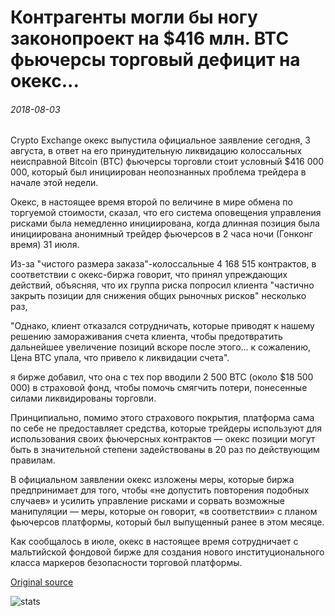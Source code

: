 # Контрагенты могли бы ногу законопроект на $416 млн. BTC фьючерсы торговый дефицит на окекс...

###### 2018-08-03

Crypto Exchange окекс выпустила официальное заявление сегодня, 3 августа, в ответ на его принудительную ликвидацию колоссальных неисправной Bitcoin (BTC) фьючерсы торговли стоит условный $416 000 000, который был инициирован неопознанных проблема трейдера в начале этой недели.

Окекс, в настоящее время второй по величине в мире обмена по торгуемой стоимости, сказал, что его система оповещения управления рисками была немедленно инициирована, когда длинная позиция была инициирована анонимный трейдер фьючерсов в 2 часа ночи (Гонконг время) 31 июля.

Из-за "чистого размера заказа"-колоссальные 4 168 515 контрактов, в соответствии с окекс-биржа говорит, что принял упреждающих действий, объясняя, что их группа риска попросил клиента "частично закрыть позиции для снижения общих рыночных рисков" несколько раз,

"Однако, клиент отказался сотрудничать, которые приводят к нашему решению замораживания счета клиента, чтобы предотвратить дальнейшее увеличение позиций вскоре после этого... к сожалению, Цена BTC упала, что привело к ликвидации счета".

я бирже добавил, что она с тех пор вводили 2 500 BTC (около $18 500 000) в страховой фонд, чтобы помочь смягчить потери, понесенные силами ликвидированы торговли.

Принципиально, помимо этого страхового покрытия, платформа сама по себе не предоставляет средства, которые трейдеры используют для использования своих фьючерсных контрактов — окекс позиции могут быть в значительной степени задействованы в 20 раз по действующим правилам.

В официальном заявлении окекс изложены меры, которые биржа предпринимает для того, чтобы «не допустить повторения подобных случаев» и усилить управление рисками и сорвать возможные манипуляции — меры, которые он говорит, «в соответствии» с планом фьючерсов платформы, который был выпущенный ранее в этом месяце.

Как сообщалось в июле, окекс в настоящее время сотрудничает с мальтийской фондовой бирже для создания нового институционального класса маркеров безопасности торговой платформы.

[Original source](https://cointelegraph.com/news/counterparties-could-foot-the-bill-for-416-mln-btc-futures-trade-shortfall-on-okex)

![stats](https://c.statcounter.com/11760860/0/a89fa40b/1/ "stats")